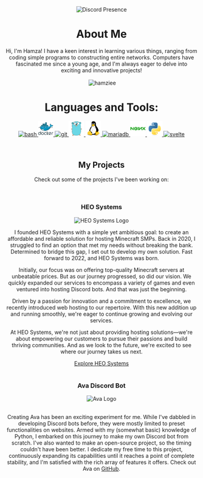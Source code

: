 <div align="center">
    <a href="https://heo-systems.net/"></a>
        <img src="https://lanyard.kyrie25.me/api/496673945211240462?waveColor=8B8BFA&waveSpotifyColor=B48EF7&gradient=7E37F9-B48EF7-E568C4&imgStyle=square" style="height: 390px;align: center;" alt="Discord Presence"/>
    </a>
</div>

<h1 align="center">About Me</h1>
<p align="center">Hi, I'm Hamza! I have a keen interest in learning various things, ranging from coding simple programs to constructing entire networks. Computers have fascinated me since a young age, and I'm always eager to delve into exciting and innovative projects!</p>
<p align="center">&nbsp;<img align="center" src="https://github-readme-stats.vercel.app/api?username=hamziee&show_icons=true&theme=dark&locale=en" alt="hamziee" /></p>

<h1 align="center">Languages and Tools:</h1>
<p align="center">
    <a href="https://www.gnu.org/software/bash/" target="_blank" rel="noreferrer">
        <img src="https://www.vectorlogo.zone/logos/gnu_bash/gnu_bash-icon.svg" alt="bash" width="40" height="40"/>
    </a>
    <a href="https://www.docker.com/" target="_blank" rel="noreferrer">
        <img src="https://raw.githubusercontent.com/devicons/devicon/master/icons/docker/docker-original-wordmark.svg" alt="docker" width="40" height="40"/>
    </a>
    <a href="https://git-scm.com/" target="_blank" rel="noreferrer">
        <img src="https://www.vectorlogo.zone/logos/git-scm/git-scm-icon.svg" alt="git" width="40" height="40"/>
    </a>
    <a href="https://golang.org" target="_blank" rel="noreferrer">
        <img src="https://raw.githubusercontent.com/devicons/devicon/master/icons/go/go-original.svg" alt="go" width="40" height="40"/>
    </a>
    <a href="https://www.linux.org/" target="_blank" rel="noreferrer">
        <img src="https://raw.githubusercontent.com/devicons/devicon/master/icons/linux/linux-original.svg" alt="linux" width="40" height="40"/>
    </a>
    <a href="https://mariadb.org/" target="_blank" rel="noreferrer">
        <img src="https://www.vectorlogo.zone/logos/mariadb/mariadb-icon.svg" alt="mariadb" width="40" height="40"/>
    </a>
    <a href="https://www.nginx.com" target="_blank" rel="noreferrer">
        <img src="https://raw.githubusercontent.com/devicons/devicon/master/icons/nginx/nginx-original.svg" alt="nginx" width="40" height="40"/>
    </a>
    <a href="https://www.python.org" target="_blank" rel="noreferrer">
        <img src="https://raw.githubusercontent.com/devicons/devicon/master/icons/python/python-original.svg" alt="python" width="40" height="40"/>
    </a>
    <a href="https://svelte.dev" target="_blank" rel="noreferrer">
        <img src="https://upload.wikimedia.org/wikipedia/commons/1/1b/Svelte_Logo.svg" alt="svelte" width="40" height="40"/>
    </a>
</p>

<br>

<div align="center">
    <h2 align="center">My Projects</h2>
    <p>Check out some of the projects I've been working on:</p>
</div>

<br>

<div align="center">
    <h3>HEO Systems</h3>
    <img src="https://www.heo-systems.net/Branding/heo%20systems%20modern%20transparent-1500w.png" alt="HEO Systems Logo" width="200" height="200">
    <p>I founded HEO Systems with a simple yet ambitious goal: to create an affordable and reliable solution for hosting Minecraft SMPs. Back in 2020, I struggled to find an option that met my needs without breaking the bank. Determined to bridge this gap, I set out to develop my own solution. Fast forward to 2022, and HEO Systems was born.</p>
    <p>Initially, our focus was on offering top-quality Minecraft servers at unbeatable prices. But as our journey progressed, so did our vision. We quickly expanded our services to encompass a variety of games and even ventured into hosting Discord bots. And that was just the beginning.</p>
    <p>Driven by a passion for innovation and a commitment to excellence, we recently introduced web hosting to our repertoire. With this new addition up and running smoothly, we're eager to continue growing and evolving our services.</p>
    <p>At HEO Systems, we're not just about providing hosting solutions—we're about empowering our customers to pursue their passions and build thriving communities. And as we look to the future, we're excited to see where our journey takes us next.</p>
    <a href="https://heo-systems.net">Explore HEO Systems</a>
</div>

<br>

<div align="center">
    <h3>Ava Discord Bot</h3>
    <img src="https://raw.githubusercontent.com/Hamziee/Ava/main/readme.jpg" alt="Ava Logo" width="200" height="200">
    <br>
    <br>
    <p>Creating Ava has been an exciting experiment for me. While I've dabbled in developing Discord bots before, they were mostly limited to preset functionalities on websites. Armed with my (somewhat basic) knowledge of Python, I embarked on this journey to make my own Discord bot from scratch. I've also wanted to make an open-source project, so the timing couldn't have been better. I dedicate my free time to this project, continuously expanding its capabilities until it reaches a point of complete stability, and I'm satisfied with the rich array of features it offers. Check out Ava on <a href="https://github.com/Hamziee/Ava">GitHub</a>.</p>
</div>
